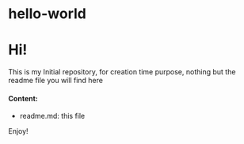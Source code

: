 # hello-world

# Hi!

This is my Initial repository, for creation time purpose, nothing but the readme file you will find here

#### Content:
* readme.md: this file

Enjoy!


